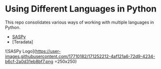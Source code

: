 # Using Different Languages in Python

This repo consolidates various ways of working with multiple languages in Python.

* [SASPy](https://support.sas.com/en/software/saspy.html)
* [Teradata]

![SASPy Logo](https://user-images.githubusercontent.com/17710182/171252212-4af121a6-72d9-4234-b6cf-2a0d31eb8bf7.png =250x250)
